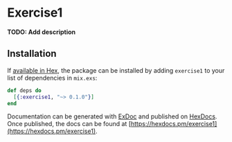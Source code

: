 # Exercise1

**TODO: Add description**

## Installation

If [available in Hex](https://hex.pm/docs/publish), the package can be installed
by adding `exercise1` to your list of dependencies in `mix.exs`:

```elixir
def deps do
  [{:exercise1, "~> 0.1.0"}]
end
```

Documentation can be generated with [ExDoc](https://github.com/elixir-lang/ex_doc)
and published on [HexDocs](https://hexdocs.pm). Once published, the docs can
be found at [https://hexdocs.pm/exercise1](https://hexdocs.pm/exercise1).

